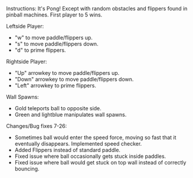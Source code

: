 Instructions: It's Pong! Except with random obstacles and flippers found in pinball machines. First player to 5 wins.


Leftside Player: 
- "w" to move paddle/flippers up. 
- "s" to move paddle/flippers down.
- "d" to prime flippers.

Rightside Player:
- "Up" arrowkey to move paddle/flippers up. 
- "Down" arrowkey to move paddle/flippers down.
- "Left" arrowkey to prime flippers.


Wall Spawns:
- Gold teleports ball to opposite side.
- Green and lightblue manipulates wall spawns.


Changes/Bug fixes 7-26:
- Sometimes ball would enter the speed force, moving so fast that it eventually disappears. Implemented speed checker. 
- Added Flippers instead of standard paddle.
- Fixed issue where ball occasionally gets stuck inside paddles. 
- Fixed issue where ball would get stuck on top wall instead of correctly bouncing.
